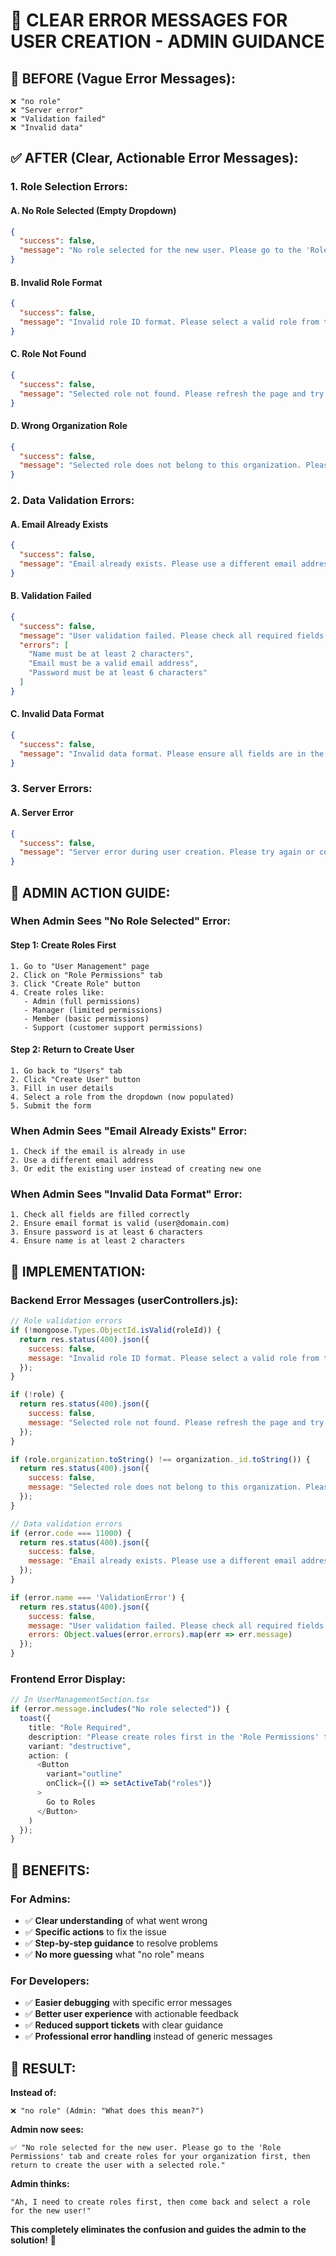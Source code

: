 # 🎯 CLEAR ERROR MESSAGES FOR USER CREATION - ADMIN GUIDANCE

## 🚨 **BEFORE (Vague Error Messages):**
```
❌ "no role"
❌ "Server error" 
❌ "Validation failed"
❌ "Invalid data"
```

## ✅ **AFTER (Clear, Actionable Error Messages):**

### **1. Role Selection Errors:**

#### **A. No Role Selected (Empty Dropdown)**
```json
{
  "success": false,
  "message": "No role selected for the new user. Please go to the 'Role Permissions' tab and create roles for your organization first, then return to create the user with a selected role."
}
```

#### **B. Invalid Role Format**
```json
{
  "success": false,
  "message": "Invalid role ID format. Please select a valid role from the dropdown."
}
```

#### **C. Role Not Found**
```json
{
  "success": false,
  "message": "Selected role not found. Please refresh the page and try again."
}
```

#### **D. Wrong Organization Role**
```json
{
  "success": false,
  "message": "Selected role does not belong to this organization. Please select a role from your organization."
}
```

### **2. Data Validation Errors:**

#### **A. Email Already Exists**
```json
{
  "success": false,
  "message": "Email already exists. Please use a different email address."
}
```

#### **B. Validation Failed**
```json
{
  "success": false,
  "message": "User validation failed. Please check all required fields are filled correctly.",
  "errors": [
    "Name must be at least 2 characters",
    "Email must be a valid email address",
    "Password must be at least 6 characters"
  ]
}
```

#### **C. Invalid Data Format**
```json
{
  "success": false,
  "message": "Invalid data format. Please ensure all fields are in the correct format."
}
```

### **3. Server Errors:**

#### **A. Server Error**
```json
{
  "success": false,
  "message": "Server error during user creation. Please try again or contact support if the issue persists."
}
```

## 🎯 **ADMIN ACTION GUIDE:**

### **When Admin Sees "No Role Selected" Error:**

#### **Step 1: Create Roles First**
```
1. Go to "User Management" page
2. Click on "Role Permissions" tab
3. Click "Create Role" button
4. Create roles like:
   - Admin (full permissions)
   - Manager (limited permissions)
   - Member (basic permissions)
   - Support (customer support permissions)
```

#### **Step 2: Return to Create User**
```
1. Go back to "Users" tab
2. Click "Create User" button
3. Fill in user details
4. Select a role from the dropdown (now populated)
5. Submit the form
```

### **When Admin Sees "Email Already Exists" Error:**
```
1. Check if the email is already in use
2. Use a different email address
3. Or edit the existing user instead of creating new one
```

### **When Admin Sees "Invalid Data Format" Error:**
```
1. Check all fields are filled correctly
2. Ensure email format is valid (user@domain.com)
3. Ensure password is at least 6 characters
4. Ensure name is at least 2 characters
```

## 🔧 **IMPLEMENTATION:**

### **Backend Error Messages (userControllers.js):**
```javascript
// Role validation errors
if (!mongoose.Types.ObjectId.isValid(roleId)) {
  return res.status(400).json({ 
    success: false, 
    message: "Invalid role ID format. Please select a valid role from the dropdown." 
  });
}

if (!role) {
  return res.status(400).json({ 
    success: false, 
    message: "Selected role not found. Please refresh the page and try again." 
  });
}

if (role.organization.toString() !== organization._id.toString()) {
  return res.status(400).json({ 
    success: false, 
    message: "Selected role does not belong to this organization. Please select a role from your organization." 
  });
}

// Data validation errors
if (error.code === 11000) {
  return res.status(400).json({ 
    success: false, 
    message: "Email already exists. Please use a different email address." 
  });
}

if (error.name === 'ValidationError') {
  return res.status(400).json({ 
    success: false, 
    message: "User validation failed. Please check all required fields are filled correctly.",
    errors: Object.values(error.errors).map(err => err.message)
  });
}
```

### **Frontend Error Display:**
```typescript
// In UserManagementSection.tsx
if (error.message.includes("No role selected")) {
  toast({
    title: "Role Required",
    description: "Please create roles first in the 'Role Permissions' tab, then select a role for the new user.",
    variant: "destructive",
    action: (
      <Button 
        variant="outline" 
        onClick={() => setActiveTab("roles")}
      >
        Go to Roles
      </Button>
    )
  });
}
```

## 🎉 **BENEFITS:**

### **For Admins:**
- ✅ **Clear understanding** of what went wrong
- ✅ **Specific actions** to fix the issue
- ✅ **Step-by-step guidance** to resolve problems
- ✅ **No more guessing** what "no role" means

### **For Developers:**
- ✅ **Easier debugging** with specific error messages
- ✅ **Better user experience** with actionable feedback
- ✅ **Reduced support tickets** with clear guidance
- ✅ **Professional error handling** instead of generic messages

## 🚀 **RESULT:**

**Instead of:**
```
❌ "no role" (Admin: "What does this mean?")
```

**Admin now sees:**
```
✅ "No role selected for the new user. Please go to the 'Role Permissions' tab and create roles for your organization first, then return to create the user with a selected role."
```

**Admin thinks:**
```
"Ah, I need to create roles first, then come back and select a role for the new user!"
```

**This completely eliminates the confusion and guides the admin to the solution!** 🎯


